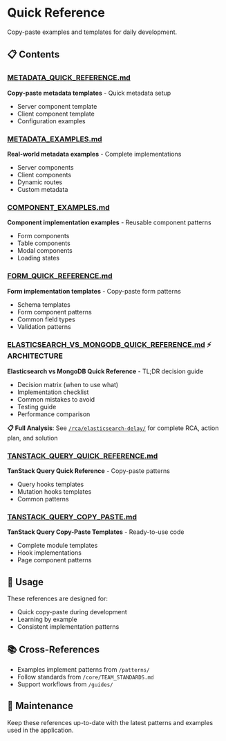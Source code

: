 # Quick Reference

Copy-paste examples and templates for daily development.

## 📋 Contents

### [METADATA_QUICK_REFERENCE.md](METADATA_QUICK_REFERENCE.md)

**Copy-paste metadata templates** - Quick metadata setup

- Server component template
- Client component template
- Configuration examples

### [METADATA_EXAMPLES.md](METADATA_EXAMPLES.md)

**Real-world metadata examples** - Complete implementations

- Server components
- Client components
- Dynamic routes
- Custom metadata

### [COMPONENT_EXAMPLES.md](COMPONENT_EXAMPLES.md)

**Component implementation examples** - Reusable component patterns

- Form components
- Table components
- Modal components
- Loading states

### [FORM_QUICK_REFERENCE.md](FORM_QUICK_REFERENCE.md)

**Form implementation templates** - Copy-paste form patterns

- Schema templates
- Form component patterns
- Common field types
- Validation patterns

### [ELASTICSEARCH_VS_MONGODB_QUICK_REFERENCE.md](ELASTICSEARCH_VS_MONGODB_QUICK_REFERENCE.md) ⚡ **ARCHITECTURE**

**Elasticsearch vs MongoDB Quick Reference** - TL;DR decision guide

- Decision matrix (when to use what)
- Implementation checklist
- Common mistakes to avoid
- Testing guide
- Performance comparison

**📋 Full Analysis**: See [`/rca/elasticsearch-delay/`](../rca/elasticsearch-delay/) for complete RCA, action plan, and solution

### [TANSTACK_QUERY_QUICK_REFERENCE.md](TANSTACK_QUERY_QUICK_REFERENCE.md)

**TanStack Query Quick Reference** - Copy-paste patterns

- Query hooks templates
- Mutation hooks templates
- Common patterns

### [TANSTACK_QUERY_COPY_PASTE.md](TANSTACK_QUERY_COPY_PASTE.md)

**TanStack Query Copy-Paste Templates** - Ready-to-use code

- Complete module templates
- Hook implementations
- Page component patterns

## 🎯 Usage

These references are designed for:

- Quick copy-paste during development
- Learning by example
- Consistent implementation patterns

## 📚 Cross-References

- Examples implement patterns from `/patterns/`
- Follow standards from `/core/TEAM_STANDARDS.md`
- Support workflows from `/guides/`

## 🔧 Maintenance

Keep these references up-to-date with the latest patterns and examples used in the application.
